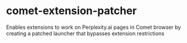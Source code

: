 # comet-extension-patcher
Enables extensions to work on Perplexity.ai pages in Comet browser by creating a patched launcher that bypasses extension restrictions
